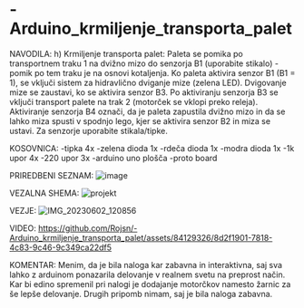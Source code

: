 # -Arduino_krmiljenje_transporta_palet
NAVODILA:
h) Krmiljenje transporta palet: Paleta se pomika po transportnem traku 1 na dvižno mizo do senzorja B1 (uporabite stikalo) - pomik po tem traku je na osnovi kotaljenja. Ko paleta aktivira senzor B1 (B1 = 1), se vključi sistem za hidravlično dviganje mize (zelena LED). Dvigovanje mize se zaustavi, ko se aktivira senzor B3. Po aktiviranju senzorja B3 se vključi transport palete na trak 2 (motorček se vklopi preko releja). Aktiviranje senzorja B4 označi, da je paleta zapustila dvižno mizo in da se lahko miza spusti v spodnjo lego, kjer se aktivira senzor B2 in miza se ustavi. Za senzorje uporabite stikala/tipke.

KOSOVNICA:
-tipka 4x
-zelena dioda 1x
-rdeča dioda 1x
-modra dioda 1x
-1k upor 4x
-220 upor 3x
-arduino uno plošča
-proto board

PRIREDBENI SEZNAM:
![image](https://github.com/Rojsn/-Arduino_krmiljenje_transporta_palet/assets/84129326/afefb1ad-2756-4088-893b-a7ce9300bdee)

VEZALNA SHEMA:
![projekt](https://github.com/Rojsn/-Arduino_krmiljenje_transporta_palet/assets/84129326/e7e7f0cf-4e37-45f6-81c7-a27cab684c27)

VEZJE:
![IMG_20230602_120856](https://github.com/Rojsn/-Arduino_krmiljenje_transporta_palet/assets/84129326/0e9d95eb-46d2-4d90-8514-941ef209785b)

VIDEO:
https://github.com/Rojsn/-Arduino_krmiljenje_transporta_palet/assets/84129326/8d2f1901-7818-4c83-9c46-9c349ca22df5

KOMENTAR:
Menim, da je bila naloga kar zabavna in interaktivna, saj sva lahko z arduinom ponazarila delovanje v realnem svetu na preprost način. Kar bi edino spremenil pri nalogi je dodajanje motorčkov namesto žarnic za še lepše delovanje. Drugih pripomb nimam, saj je bila naloga zabavna.


